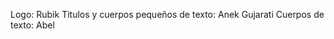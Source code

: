 Logo: Rubik
Titulos y cuerpos pequeños de texto: Anek Gujarati
Cuerpos de texto: Abel

<link rel="preconnect" href="https://fonts.gstatic.com" crossorigin>
<link href="https://fonts.googleapis.com/css2?family=Abel&family=Anek+Gujarati:wght@100;200;300;400;500;600;700;800&display=swap" rel="stylesheet">
<link rel="stylesheet" href="https://cdnjs.cloudflare.com/ajax/libs/font-awesome/6.1.1/css/all.min.css" integrity="sha512-KfkfwYDsLkIlwQp6LFnl8zNdLGxu9YAA1QvwINks4PhcElQSvqcyVLLD9aMhXd13uQjoXtEKNosOWaZqXgel0g==" crossorigin="anonymous" referrerpolicy="no-referrer" />